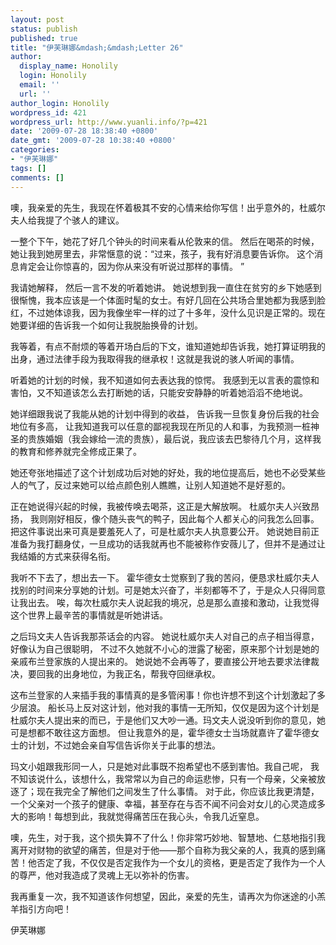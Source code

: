 ```yaml
---
layout: post
status: publish
published: true
title: "伊芙琳娜&mdash;&mdash;Letter 26"
author:
  display_name: Honolily
  login: Honolily
  email: ''
  url: ''
author_login: Honolily
wordpress_id: 421
wordpress_url: http://www.yuanli.info/?p=421
date: '2009-07-28 18:38:40 +0800'
date_gmt: '2009-07-28 10:38:40 +0800'
categories:
- "伊芙琳娜"
tags: []
comments: []
---
```

<p>噢，我亲爱的先生，我现在怀着极其不安的心情来给你写信！出乎意外的，杜威尔夫人给我提了个骇人的建议。</p>
<p>一整个下午，她花了好几个钟头的时间来看从伦敦来的信。 然后在喝茶的时候，她让我到她房里去，非常惬意的说：&ldquo;过来，孩子，我有好消息要告诉你。 这个消息肯定会让你惊喜的，因为你从来没有听说过那样的事情。 &rdquo;</p>
<p>我请她解释， 然后一言不发的听着她讲。 她说想到我一直住在贫穷的乡下她感到很惭愧，我本应该是一个体面时髦的女士。有好几回在公共场合里她都为我感到脸红，不过她体谅我，因为我像坐牢一样的过了十多年，没什么见识是正常的。现在她要详细的告诉我一个如何让我脱胎换骨的计划。</p>
<p>我等着，有点不耐烦的等着开场白后的下文，谁知道她却告诉我，她打算证明我的出身，通过法律手段为我取得我的继承权！这就是我说的骇人听闻的事情。</p>
<p>听着她的计划的时候，我不知道如何去表达我的惊愕。 我感到无以言表的震惊和害怕，又不知道该怎么去打断她的话，只能安安静静的听着她滔滔不绝地说。</p>
<p>她详细跟我说了我能从她的计划中得到的收益， 告诉我一旦恢复身份后我的社会地位有多高， 让我知道我可以任意的鄙视我现在所见的人和事，为我预测一桩神圣的贵族婚姻（我会嫁给一流的贵族），最后说，我应该去巴黎待几个月，这样我的教育和修养就完全修成正果了。</p>
<p>她还夸张地描述了这个计划成功后对她的好处，我的地位提高后，她也不必受某些人的气了，反过来她可以给点颜色别人瞧瞧，让别人知道她不是好惹的。</p>
<p>正在她说得兴起的时候，我被传唤去喝茶，这正是大解放啊。 杜威尔夫人兴致昂扬， 我则刚好相反，像个随头丧气的鸭子，因此每个人都关心的问我怎么回事。把这件事说出来可真是要羞死人了，可是杜威尔夫人执意要公开。 她说她目前正准备为我打翻身仗，一旦成功的话我就再也不能被称作安薇儿了，但并不是通过让我结婚的方式来获得名衔。</p>
<p>我听不下去了，想出去一下。 霍华德女士觉察到了我的苦闷，便恳求杜威尔夫人找别的时间来分享她的计划。可是她太兴奋了，半刻都等不了，于是众人只得同意让我出去。 唉，每次杜威尔夫人说起我的境况，总是那么直接和激动，让我觉得这个世界上最辛苦的事情就是听她讲话。</p>
<p>之后玛文夫人告诉我那茶话会的内容。 她说杜威尔夫人对自己的点子相当得意，好像认为自己很聪明， 不过不久她就不小心的泄露了秘密，原来那个计划是她的亲戚布兰登家族的人提出来的。 她说她不会再等了，要直接公开地去要求法律裁决，要回我的出身地位，为我正名，帮我夺回继承权。</p>
<p>这布兰登家的人来插手我的事情真的是多管闲事！你也许想不到这个计划激起了多少层浪。 船长马上反对这计划，他对我的事情一无所知，仅仅是因为这个计划是杜威尔夫人提出来的而已，于是他们又大吵一通。玛文夫人说没听到你的意见，她可是想都不敢往这方面想。 但让我意外的是，霍华德女士当场就嘉许了霍华德女士的计划，不过她会亲自写信告诉你关于此事的想法。</p>
<p>玛文小姐跟我形同一人，只是她对此事既不抱希望也不感到害怕。我自己呢， 我不知该说什么，该想什么，我常常以为自己的命运悲惨，只有一个母亲，父亲被放逐了；现在我完全了解他们之间发生了什么事情。 对于此，你应该比我更清楚，一个父亲对一个孩子的健康、幸福，甚至存在与否不闻不问会对女儿的心灵造成多大的影响！每想到此，我就觉得痛苦压在我心头，令我几近窒息。</p>
<p>噢，先生，对于我，这个损失算不了什么！你非常巧妙地、智慧地、仁慈地指引我离开对财物的欲望的痛苦，但是对于他&mdash;&mdash;那个自称为我父亲的人，我真的感到痛苦！他否定了我，不仅仅是否定我作为一个女儿的资格，更是否定了我作为一个人的尊严，他对我造成了灵魂上无以弥补的伤害。</p>
<p>我再重复一次，我不知道该作何想望，因此，亲爱的先生，请再次为你迷途的小羔羊指引方向吧！</p>
<p>伊芙琳娜</p>
